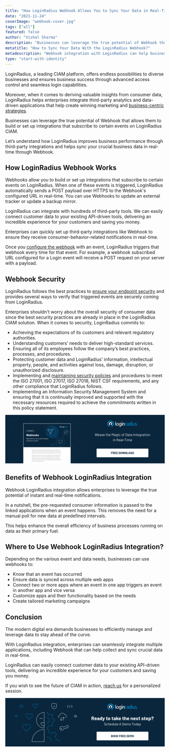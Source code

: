 ```yaml
---
title: "How LoginRadius Webhook Allows You to Sync Your Data in Real-Time"
date: "2021-11-24"
coverImage: "webhook-cover.jpg"
tags: ["all"]
featured: false 
author: "Vishal Sharma"
description: "Businesses can leverage the true potential of Webhook that allows them to build or set up integrations that subscribe to certain events on LoginRadius CIAM. Let’s understand how LoginRadius improves business performance through third-party integrations and helps sync your crucial business data in real-time through Webhook."
metatitle: "How to Sync Your Data With the LoginRadius Webhook?"
metadescription: "Webhook integration with LoginRadius can help businesses derive valuable insights from consumer data in real-time. Let’s understand how it works."
type: "start-with-identity"
---
```


LoginRadius, a leading CIAM platform, offers endless possibilities to diverse businesses and ensures business success through advanced access control and seamless login capabilities. 

Moreover, when it comes to deriving valuable insights from consumer data, LoginRadius helps enterprises integrate third-party analytics and data-driven applications that help create winning marketing and [business-centric strategies](https://www.loginradius.com/blog/fuel/top-5-marketing-strategies-to-power-up-your-business/). 

Businesses can leverage the true potential of Webhook that allows them to build or set up integrations that subscribe to certain events on LoginRadius CIAM. 

Let’s understand how LoginRadius improves business performance through third-party integrations and helps sync your crucial business data in real-time through Webhook. 


## How LoginRadius Webhook Works

Webhooks allow you to build or set up integrations that subscribe to certain events on LoginRadius. When one of these events is triggered, LoginRadius automatically sends a POST payload over HTTPS to the Webhook's configured URL in real-time. You can use Webhooks to update an external tracker or update a backup mirror.

LoginRadius can integrate with hundreds of third-party tools. We can easily connect customer data to your existing API-driven tools, delivering an incredible experience for your customers and saving you money.

Enterprises can quickly set up third-party integrations like Webhook to ensure they receive consumer-behavior-related notifications in real-time. 

Once you [configure the webhook](https://www.loginradius.com/docs/developer/guide/webhook/) with an event, LoginRadius triggers that webhook every time for that event. For example, a webhook subscribed URL configured for a Login event will receive a POST request on your server with a payload. 


## Webhook Security 

LoginRadius follows the best practices to [ensure your endpoint security](https://www.loginradius.com/blog/start-with-identity/data-security-best-practices/) and provides several ways to verify that triggered events are securely coming from LoginRadius. 

Enterprises shouldn’t worry about the overall security of consumer data since the best security practices are already in place in the LoginRadius CIAM solution. When it comes to security, LoginRadius commits to: 



* Achieving the expectations of its customers and relevant regulatory authorities.
* Understanding customers’ needs to deliver high-standard services.
* Ensuring all of its employees follow the company’s best practices, processes, and procedures.
* Protecting customer data and LoginRadius’ information, intellectual property, people, and activities against loss, damage, disruption, or unauthorized disclosure.
* Implementing and [maintaining security policies](https://www.loginradius.com/security-policy) and procedures to meet the ISO 27001, ISO 27017, ISO 27018, NIST CSF requirements, and any other compliance that LoginRadius follows.
* Implementing an Information Security Management System and ensuring that it is continually improved and supported with the necessary resources required to achieve the commitments written in this policy statement.

[![webhook-ds](webhook-ds.png)](https://www.loginradius.com/resource/webhook-integration-datasheet)


## Benefits of Webhook LoginRadius Integration

Webhook LoginRadius integration allows enterprises to leverage the true potential of instant and real-time notifications. 

In a nutshell, the pre-requested consumer information is passed to the linked applications when an event happens. This removes the need for a manual poll for new data at predefined intervals. 

This helps enhance the overall efficiency of business processes running on data as their primary fuel. 


## Where to Use Webhook LoginRadius Integration? 

Depending on the various event and data needs, businesses can use webhooks to:



* Know that an event has occurred
* Ensure data is synced across multiple web apps
* Connect two or more apps where an event in one app triggers an event in another app and vice versa 
* Customize apps and their functionality based on the needs
* Create tailored marketing campaigns


## Conclusion 

The modern digital era demands businesses to efficiently manage and leverage data to stay ahead of the curve. 

With LoginRadius integration, enterprises can seamlessly integrate multiple applications, including Webhook that can help collect and sync crucial data in real-time. 

LoginRadius can easily connect customer data to your existing API-driven tools, delivering an incredible experience for your customers and saving you money.

If you wish to see the future of CIAM in action, [reach us](https://www.loginradius.com/contact-sales) for a personalized session. 


[![](Book-a-free-demo-request-1024x310.png)](https://www.loginradius.com/book-a-demo/)
